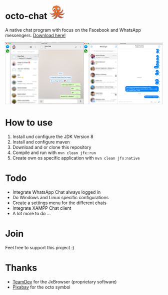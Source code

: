 # octo-chat   <img src="https://raw.githubusercontent.com/Roba1993/octo-chat/master/img/octo.png" width="50">

A native chat program with focus on the Facebook and WhatsApp messengers. [Download here!](https://github.com/Roba1993/octo-chat/releases/tag/v0.0.1)

![alt tag](https://raw.githubusercontent.com/Roba1993/octo-chat/master/img/octo-chat.png)

# How to use
1. Install und configure the JDK Version 8
2. Install and configure maven
3. Download and or clone this repository
4. Compile and run with `mvn clean jfx:run`
5. Create own os specific application with `mvn clean jfx:native`

# Todo
- Integrate WhatsApp Chat always logged in
- Do Windows and Linux specific configurations
- Create a settings menu for the different chats
- Integrate XAMPP Chat client
- A lot more to do ...

# Join
Feel free to support this project :)

# Thanks
- [TeamDev](http://www.teamdev.com/jxbrowser) for the JxBrowser (proprietary software)
- [Pixabay](https://pixabay.com/de/krake-kraken-sea-life-tier-monster-152287/) for the octo symbol
